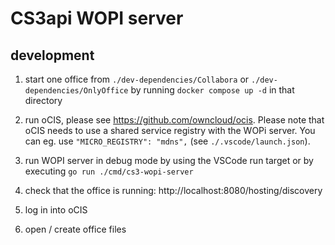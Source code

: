 # CS3api WOPI server

## development

1. start one office from `./dev-dependencies/Collabora` or `./dev-dependencies/OnlyOffice` by running `docker compose up -d` in that directory
2. run oCIS, please see https://github.com/owncloud/ocis. Please note that oCIS needs to use a shared service registry with the WOPi server. You can eg. use `"MICRO_REGISTRY": "mdns",` (see `./.vscode/launch.json`).
3. run WOPI server in debug mode by using the VSCode run target or by executing `go run ./cmd/cs3-wopi-server`

4. check that the office is running: http://localhost:8080/hosting/discovery
5. log in into oCIS
6. open / create office files
